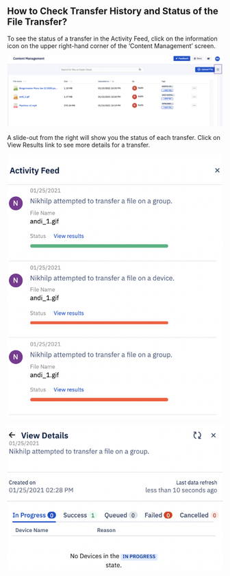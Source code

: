 ## How to Check Transfer History and Status of the File Transfer?

  

To see the status of a transfer in the Activity Feed, click on the information icon on the upper right-hand corner of the ‘Content Management’ screen.

![](./images/viewtransfer/1-icon.png)

  

A slide-out from the right will show you the status of each transfer. Click on View Results link to see more details for a transfer.

![](./images/viewtransfer/2-Slideout.png)

  
![](./images/viewtransfer/3-details.png)